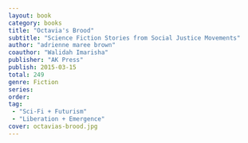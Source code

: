 ```yaml
---
layout: book
category: books
title: "Octavia's Brood"
subtitle: "Science Fiction Stories from Social Justice Movements"
author: "adrienne maree brown"
coauthor: "Walidah Imarisha"
publisher: "AK Press"
publish: 2015-03-15
total: 249
genre: Fiction
series:
order:
tag: 
 - "Sci-Fi + Futurism"
 - "Liberation + Emergence"
cover: octavias-brood.jpg
---
```



